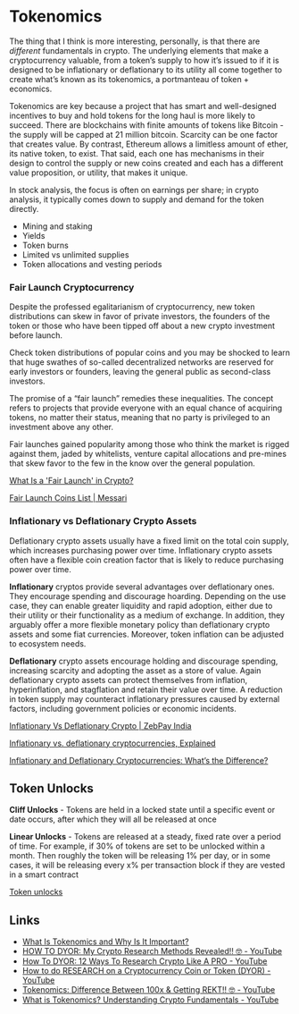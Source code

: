 # Tokenomics

The thing that I think is more interesting, personally, is that there are _different_ fundamentals in crypto. The underlying elements that make a cryptocurrency valuable, from a token’s supply to how it’s issued to if it is designed to be inflationary or deflationary to its utility all come together to create what’s known as its tokenomics, a portmanteau of token + economics.

Tokenomics are key because a project that has smart and well-designed incentives to buy and hold tokens for the long haul is more likely to succeed. There are blockchains with finite amounts of tokens like Bitcoin - the supply will be capped at 21 million bitcoin. Scarcity can be one factor that creates value. By contrast, Ethereum allows a limitless amount of ether, its native token, to exist. That said, each one has mechanisms in their design to control the supply or new coins created and each has a different value proposition, or utility, that makes it unique.

In stock analysis, the focus is often on earnings per share; in crypto analysis, it typically comes down to supply and demand for the token directly.

- Mining and staking
- Yields
- Token burns
- Limited vs unlimited supplies
- Token allocations and vesting periods

### Fair Launch Cryptocurrency

Despite the professed egalitarianism of cryptocurrency, new token distributions can skew in favor of private investors, the founders of the token or those who have been tipped off about a new crypto investment before launch.

Check token distributions of popular coins and you may be shocked to learn that huge swathes of so-called decentralized networks are reserved for early investors or founders, leaving the general public as second-class investors.

The promise of a “fair launch” remedies these inequalities. The concept refers to projects that provide everyone with an equal chance of acquiring tokens, no matter their status, meaning that no party is privileged to an investment above any other.

Fair launches gained popularity among those who think the market is rigged against them, jaded by whitelists, venture capital allocations and pre-mines that skew favor to the few in the know over the general population.

[What Is a 'Fair Launch' in Crypto?](https://www.coindesk.com/learn/what-is-a-fair-launch-in-crypto/)

[Fair Launch Coins List | Messari](https://messari.io/screener/fair-coins-9E7A9337)

### Inflationary vs Deflationary Crypto Assets

Deflationary crypto assets usually have a fixed limit on the total coin supply, which increases purchasing power over time. Inflationary crypto assets often have a flexible coin creation factor that is likely to reduce purchasing power over time.

**Inflationary** cryptos provide several advantages over deflationary ones. They encourage spending and discourage hoarding. Depending on the use case, they can enable greater liquidity and rapid adoption, either due to their utility or their functionality as a medium of exchange. In addition, they arguably offer a more flexible monetary policy than deflationary crypto assets and some fiat currencies. Moreover, token inflation can be adjusted to ecosystem needs.

**Deflationary** crypto assets encourage holding and discourage spending, increasing scarcity and adopting the asset as a store of value. Again deflationary crypto assets can protect themselves from inflation, hyperinflation, and stagflation and retain their value over time. A reduction in token supply may counteract inflationary pressures caused by external factors, including government policies or economic incidents.

[Inflationary Vs Deflationary Crypto | ZebPay India](https://zebpay.com/in/blog/inflationary-vs-deflationary-crypto)

[Inflationary vs. deflationary cryptocurrencies, Explained](https://cointelegraph.com/explained/inflationary-vs-deflationary-cryptocurrencies-explained)

[Inflationary and Deflationary Cryptocurrencies: What’s the Difference?](https://www.coindesk.com/learn/inflationary-and-deflationary-cryptocurrencies-whats-the-difference/)

## Token Unlocks

**Cliff Unlocks** - Tokens are held in a locked state until a specific event or date occurs, after which they will all be released at once

**Linear Unlocks** - Tokens are released at a steady, fixed rate over a period of time. For example, if 30% of tokens are set to be unlocked within a month. Then roughly the token will be releasing 1% per day, or in some cases, it will be releasing every x% per transaction block if they are vested in a smart contract

[Token unlocks](https://token.unlocks.app/)

## Links

- [What Is Tokenomics and Why Is It Important?](https://www.coindesk.com/learn/what-is-tokenomics-and-why-is-it-important/)
- [HOW TO DYOR: My Crypto Research Methods Revealed!! 🤓 - YouTube](https://www.youtube.com/watch?v=HCLWDGYnAzk)
- [How To DYOR: 12 Ways To Research Crypto Like A PRO - YouTube](https://www.youtube.com/watch?v=JCoqsabz62I)
- [How to do RESEARCH on a Cryptocurrency Coin or Token (DYOR) - YouTube](https://www.youtube.com/watch?v=wNxUQ2sJtso)
- [Tokenomics: Difference Between 100x & Getting REKT!! 🤓 - YouTube](https://www.youtube.com/watch?v=ftCaqG7wckg)
- [What is Tokenomics? Understanding Crypto Fundamentals - YouTube](https://www.youtube.com/watch?v=NOjST7ny4oY)
